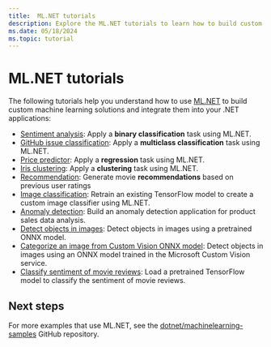 ```yaml
---
title:  ML.NET tutorials
description: Explore the ML.NET tutorials to learn how to build custom AI solutions and integrate them into your .NET applications.
ms.date: 05/18/2024
ms.topic: tutorial
---
```

# ML.NET tutorials

The following tutorials help you understand how to use [ML.NET](../index.yml) to build custom machine learning solutions and integrate them into your .NET applications:

- [Sentiment analysis](sentiment-analysis.md): Apply a **binary classification** task using ML.NET.
- [GitHub issue classification](github-issue-classification.md): Apply a **multiclass classification** task using ML.NET.
- [Price predictor](predict-prices.md): Apply a **regression** task using ML.NET.
- [Iris clustering](iris-clustering.md): Apply a **clustering** task using ML.NET.
- [Recommendation](movie-recommendation.md): Generate movie **recommendations** based on previous user ratings
- [Image classification](image-classification.md): Retrain an existing TensorFlow model to create a custom image classifier using ML.NET.
- [Anomaly detection](sales-anomaly-detection.md): Build an anomaly detection application for product sales data analysis.
- [Detect objects in images](object-detection-onnx.md): Detect objects in images using a pretrained ONNX model.
- [Categorize an image from Custom Vision ONNX model](object-detection-custom-vision-onnx.md): Detect objects in images using an ONNX model trained in the Microsoft Custom Vision service.
- [Classify sentiment of movie reviews](text-classification-tf.md): Load a pretrained TensorFlow model to classify the sentiment of movie reviews.

## Next steps

For more examples that use ML.NET, see the [dotnet/machinelearning-samples](https://github.com/dotnet/machinelearning-samples) GitHub repository.
